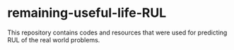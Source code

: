 # remaining-useful-life-RUL
This repository contains codes and resources that were used for predicting RUL of the real world problems. 
